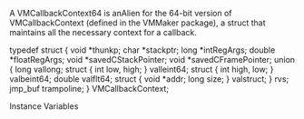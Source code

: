 A VMCallbackContext64 is anAlien for the 64-bit version of VMCallbackContext (defined in the VMMaker package), a struct that maintains all the necessary context for a callback.

typedef struct {
    void *thunkp;
    char *stackptr;
    long *intRegArgs;
    double *floatRegArgs;
    void *savedCStackPointer;
    void *savedCFramePointer;
    union {
                            long vallong;
                            struct { int low, high; } valleint64;
                            struct { int high, low; } valbeint64;
                            double valflt64;
                            struct { void *addr; long size; } valstruct;
                        }   rvs;
    jmp_buf trampoline;
 } VMCallbackContext;

Instance Variables
